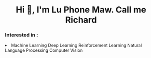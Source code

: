 <h1 align="center">Hi 👋, I'm Lu Phone Maw. Call me Richard</h1>
<h3> Interested in : </h3>
<li>
  Machine Learning
  Deep Learning
  Reinforcement Learning
  Natural Language Processing
  Computer Vision
</li>
